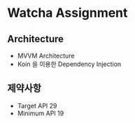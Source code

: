 # Watcha Assignment
 
## Architecture
- MVVM Architecture
- Koin 을 이용한 Dependency Injection

## 제약사항
- Target API 29
- Minimum API 19
